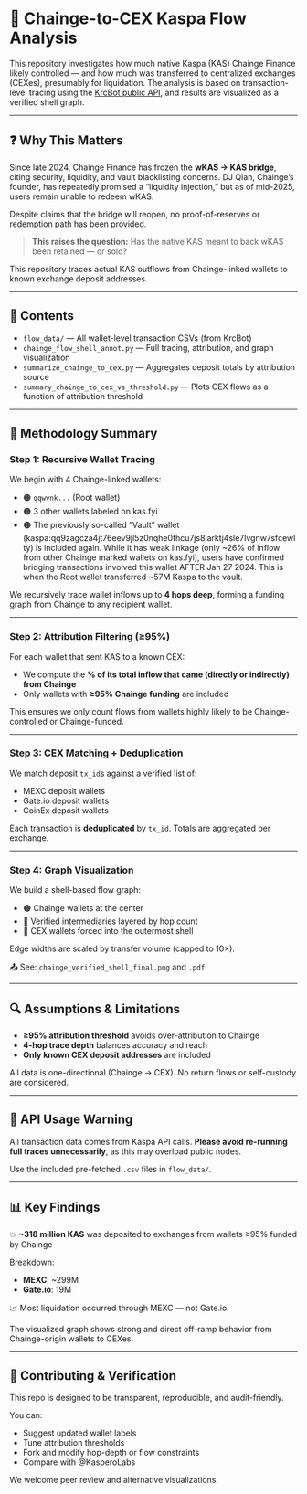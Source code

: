 # 🧾 Chainge-to-CEX Kaspa Flow Analysis

This repository investigates how much native Kaspa (KAS) Chainge Finance likely controlled — and how much was transferred to centralized exchanges (CEXes), presumably for liquidation. The analysis is based on transaction-level tracing using the [KrcBot public API](https://krcbot.com/api-docs), and results are visualized as a verified shell graph.

---

## ❓ Why This Matters

Since late 2024, Chainge Finance has frozen the **wKAS → KAS bridge**, citing security, liquidity, and vault blacklisting concerns. DJ Qian, Chainge’s founder, has repeatedly promised a “liquidity injection,” but as of mid-2025, users remain unable to redeem wKAS.

Despite claims that the bridge will reopen, no proof-of-reserves or redemption path has been provided.

> **This raises the question:**
> Has the native KAS meant to back wKAS been retained — or sold?

This repository traces actual KAS outflows from Chainge-linked wallets to known exchange deposit addresses.

---

## 📁 Contents

- `flow_data/` — All wallet-level transaction CSVs (from KrcBot)
- `chainge_flow_shell_annot.py` — Full tracing, attribution, and graph visualization
- `summarize_chainge_to_cex.py` — Aggregates deposit totals by attribution source
- `summary_chainge_to_cex_vs_threshold.py` — Plots CEX flows as a function of attribution threshold

---

## 🧠 Methodology Summary

### Step 1: Recursive Wallet Tracing

We begin with 4 Chainge-linked wallets:
- 🟠 `qqwvnk...` (Root wallet)
- 🟠 3 other wallets labeled on kas.fyi
- 🟠 The previously so-called “Vault” wallet (kaspa:qq9zagcza4jt76eev9jl5z0nqhe0thcu7js8larktj4sle7lvgnw7sfcewlty) is included again. While it has weak linkage (only ~26% of inflow from other Chainge marked wallets on kas.fyi), users have confirmed bridging transactions involved this wallet AFTER Jan 27 2024. This is when the Root wallet transferred ~57M Kaspa to the vault. 

We recursively trace wallet inflows up to **4 hops deep**, forming a funding graph from Chainge to any recipient wallet.

---

### Step 2: Attribution Filtering (≥95%)

For each wallet that sent KAS to a known CEX:
- We compute the **% of its total inflow that came (directly or indirectly) from Chainge**
- Only wallets with **≥95% Chainge funding** are included

This ensures we only count flows from wallets highly likely to be Chainge-controlled or Chainge-funded.

---

### Step 3: CEX Matching + Deduplication

We match deposit `tx_id`s against a verified list of:
- MEXC deposit wallets
- Gate.io deposit wallets
- CoinEx deposit wallets

Each transaction is **deduplicated** by `tx_id`. Totals are aggregated per exchange.

---

### Step 4: Graph Visualization

We build a shell-based flow graph:
- 🟠 Chainge wallets at the center
- 🔵 Verified intermediaries layered by hop count
- 🔴 CEX wallets forced into the outermost shell

Edge widths are scaled by transfer volume (capped to 10×).

📤 See: `chainge_verified_shell_final.png` and `.pdf`

---

## 🔍 Assumptions & Limitations

- **≥95% attribution threshold** avoids over-attribution to Chainge
- **4-hop trace depth** balances accuracy and reach
- **Only known CEX deposit addresses** are included

All data is one-directional (Chainge → CEX). No return flows or self-custody are considered.

---

## 🚨 API Usage Warning

All transaction data comes from Kaspa API calls. 
**Please avoid re-running full traces unnecessarily**, as this may overload public nodes.

Use the included pre-fetched `.csv` files in `flow_data/`.

---

## 📊 Key Findings

💥 **~318 million KAS** was deposited to exchanges from wallets ≥95% funded by Chainge

Breakdown:
- **MEXC**: ~299M
- **Gate.io**: 19M


📈 Most liquidation occurred through MEXC — not Gate.io.

The visualized graph shows strong and direct off-ramp behavior from Chainge-origin wallets to CEXes.

---

## 🤝 Contributing & Verification

This repo is designed to be transparent, reproducible, and audit-friendly.

You can:
- Suggest updated wallet labels
- Tune attribution thresholds
- Fork and modify hop-depth or flow constraints
- Compare with @KasperoLabs

We welcome peer review and alternative visualizations.
